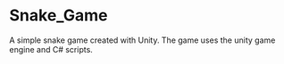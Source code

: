 # Snake_Game
A simple snake game created with Unity. The game uses the unity game engine and C# scripts.
